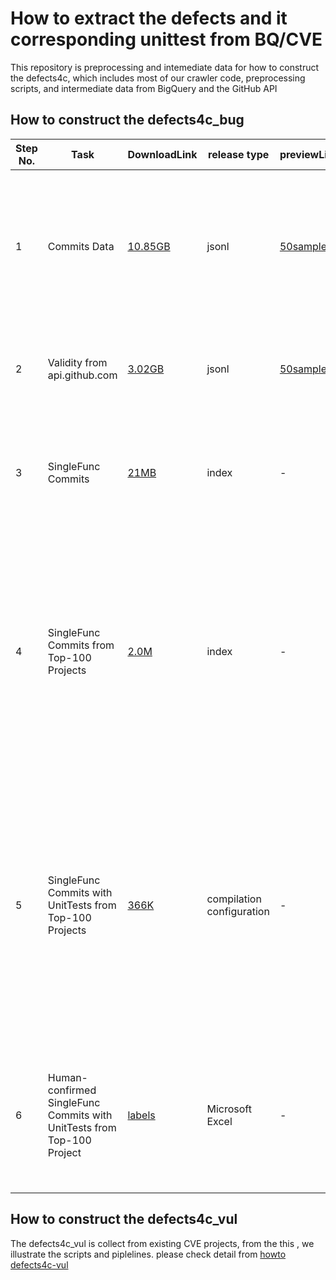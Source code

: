 # How to extract the defects and it corresponding unittest from BQ/CVE 

This repository is preprocessing and intemediate data for how to construct the defects4c, which includes most of our crawler code, preprocessing scripts, and intermediate data from BigQuery and the GitHub API

## How to construct the defects4c_bug

|Step No.|Task|DownloadLink|release type| previewLink|Size of commits|Drop Rate|Description | Potential Usage| 
|-|-|-|-|-|-|-|------|------|
|1|Commits Data| [ 10.85GB ](https://drive.google.com/file/d/1Wk0UoyoAAzR5A-yEQOp-WpMAx0EXFAi6/view?usp=sharing)| jsonl  | [50samples](https://drive.google.com/file/d/1YcLUpyN2xa6IA-I8jQv03BDE-MQnoPI3/view?usp=sharing) |38M |- | Commits from projects after filtering with bug-relevant keywords, including BigQuery projects (2015-2023; high-star > 200) and Top 500 projects. | Useful in commit analysis research. | 
|2|Validity from api.github.com | [3.02GB](https://drive.google.com/file/d/1fu_ZQtei6v9ZWL0nhDor1TT7BFwf8tMp/view?usp=drive_link) | jsonl | [50samples](https://drive.google.com/drive/folders/1uMfv_VTdtzTmHZ5LAZQY2CXTzlG2LWR_?usp=drive_link)|9M| 76%| 9M bug-relevant commits after filtering | Useful in applications where the commit diff is needed. Can be used for training.| 
|3|SingleFunc Commits| [21MB](https://drive.google.com/file/d/1aSfCgD-XQvntFqJUdWS0dB6EtqOa2cx5/view?usp=sharing) | index | - |  ~76K |  91.6% |76K bug-relevant commits that are included in single functions | Useful in applications where the bug-relevan commit diff is in single functions. Can be used for training.
|4|SingleFunc Commits from Top-100 Projects| [2.0M](https://github.com/defects4c/howto_prepare_defects4c/blob/master/defects4c_bug/step3.3_selected_interest/21k_interest_select.list) | index  | - | top 100 repos almost  21K commits|72.4% |21K bug-relevant commits included in single functions from the top-100 projects | Useful in applications where the commit diff is needed. The commits are more popular, originating from top-100 projects. Can be used as a dataset, from popular projects, for training.
|5 |SingleFunc Commits with UnitTests from Top-100 Projects | [366K](https://github.com/defects4c/howto_prepare_defects4c/tree/master/defects4c_bug/step4_UT_matching) | compilation configuration  | - |3785 |91.3% |Paper Section 3.2, 3,785 bug-relevant commits included in single functions from the top-100 projects, each with at least 1 unit test for verification and reproducibility |Useful in applications where the commit diff and unit tests are needed. These commits are popular, from top-100 projects. Can be used as a high-quality dataset for fine-tuning. All unit tests are executable.|
|6 |Human-confirmed SingleFunc Commits with UnitTests from Top-100 Project | [labels](https://github.com/defects4c/howto_prepare_defects4c/tree/master/defects4c_bug/step5_human_labeling)| Microsoft Excel  | - |248 |93.4% |Paper Section 3.3, the 248 high-quality bug/fix data in single functions from top-100 projects, with unit tests. |High-quality bug/fix data, which can be used for the evaluation of bug detection, repair, and other applications. | 


## How to construct the defects4c_vul

The defects4c_vul is collect from existing CVE projects, from the this , we illustrate the scripts and piplelines. please check detail from [howto defects4c-vul ](https://github.com/defects4c/howto_prepare_defects4c/tree/master/defects4c_vul)










